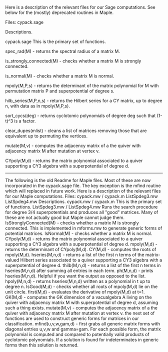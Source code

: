 Here is a description of the relevant files for our Sage computations. See below for the (mostly) deprecated routines in Maple.

Files: cypack.sage

Descriptions.

cypack.sage This is the primary set of functions.

spec_rad(M) - returns the spectral radius of a matrix M.

is_strongly_connected(M) - checks whether a matrix M is strongly connected. 

is_normal(M) - checks whether a matrix M is normal.

mpoly(M,P,s) - returns the determinant of the matrix polynomial for M with permutation matrix P and superpotential of degree s.

hilb_series(M,P,n,s) - returns the Hilbert series for a CY matrix, up to degree n, with data as in mpoly(M,P,s).

sort_cycs(deg) - returns cyclotomic polynomials of degree deg such that (1-t)^3 is a factor.

clear_dupes(mlist) - cleans a list of matrices removing those that are equivalent up to permuting the vertices.

mutate(M,v) - computes the adjacency matrix of a the quiver with adjacency matrix M after mutation at vertex v.

CYpoly(M,d) - returns the matrix polynomial associated to a quiver supporting a CY3 algebra with a superpotential of degree d.


___________________________________________________________________
The following is the old Readme for Maple files. Most of these are now incorporated in the cypack.sage file. The key exception is the mfind routine which will replaced in future work. 
Here is a description of the relevant files for our Maple computations.
Files: cypack.mw / cypack.m ListSpdeg3.mw ListSpdeg4.mw
Descriptions.
cypack.mw / cypack.m This is the primary set of functions.
ListSpdeg3.mw / ListSpdeg4.mw Runs the search procedure for degree 3/4 superpotentials and produces all "good" matrices. Many of these are not actually good but Maple cannot judge them.
IsStronglyConnected(M) - checks whether a matrix M is strongly connected. This is implemented in mforms.mw to generate generic forms of potential matrices.
IsNormal(M) - checks whether a matrix M is normal.
CYpoly(M,d) - returns the matrix polynomial associated to a quiver supporting a CY3 algebra with a superpotential of degree d.
mpoly(M,d) - returns the determinant of CYpoly(M,d).
CY(M,d) - computes the roots of mpoly(M,d).
hseries(M,n,d) - returns a list of the first n terms of the matrix-valued Hilbert series associated to a quiver supporting a CY3 algebra with a superpotential of degree d.
thilb(M,n,d) - returns a list of the first n terms in hseries(M,n,d) after summing all entries in each term.
ph(M,n,d) - prints hseries(M,n,d). Helpful if you want the output as opposed to the list.
hpoly(M,n,d) - returns hseries(M,n,d) written as a polynomial in t up to degree n.
IsGood(M,d) - checks whether all roots of mpoly(M,d) lie on the unit circle.
first(M,d) - evaluates the derivative of mpoly(M,d) at t=1.
GK(M,d) - computes the GK dimension of a vacualgebra A living on the quiver with adjacency matrix M with superpotential of degree d, assuming such a thing exists.
mutate(M,v) - computes the adjacency matrix of a the quiver with adjacency matrix M after mutation at vertex v.
the next set of functions are used to construct generic forms for matrices in our classification.
mfind(u,v,w,gam,d) - first grabs all generic matrix forms with diagonal entries u,v,w and gamma=gam. For each possible form, the matrix polynomial is computed and compared to potentially valid products of cyclotomic polynomials. If a solution is found for indeterminates in generic forms then this solution is returned.
